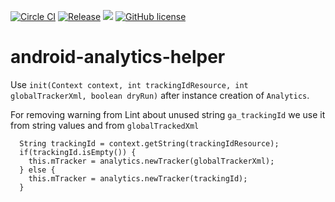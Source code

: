 [![Circle CI](https://circleci.com/gh/eggheadgames/android-analytics-helper.svg?style=svg)](https://circleci.com/gh/eggheadgames/android-analytics-helper)
[![Release](https://jitpack.io/v/eggheadgames/android-analytics-helper.svg)](https://jitpack.io/#eggheadgames/android-analytics-helper)
<a target="_blank" href="https://android-arsenal.com/api?level=15"><img src="https://img.shields.io/badge/API-15%2B-orange.svg"></a>
[![GitHub license](https://img.shields.io/badge/license-MIT-lightgrey.svg)](https://github.com/eggheadgames/android-analytics-helper/blob/master/LICENSE)

# android-analytics-helper
Use `init(Context context, int trackingIdResource, int globalTrackerXml, boolean dryRun)` after instance creation of `Analytics`.

For removing warning from Lint about unused string `ga_trackingId` we use it from string values and from `globalTrackedXml`

```
  String trackingId = context.getString(trackingIdResource);
  if(trackingId.isEmpty()) {
    this.mTracker = analytics.newTracker(globalTrackerXml);
  } else {
    this.mTracker = analytics.newTracker(trackingId);
  }
```
